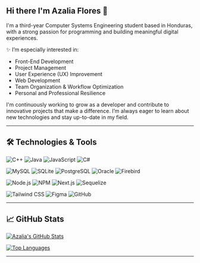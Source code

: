 ## Hi there I'm Azalia Flores 👋
I'm a third-year Computer Systems Engineering student based in Honduras, with a strong passion for programming and building meaningful digital experiences. 

✨ I’m especially interested in:
- Front-End Development
- Project Management
- User Experience (UX) Improvement
- Web Development
- Team Organization & Workflow Optimization
- Personal and Professional Resilience

I'm continuously working to grow as a developer and contribute to innovative projects that make a difference. I’m always eager to learn about new technologies and stay up-to-date in my field.

---

## 🛠️ Technologies & Tools

![C++](https://img.shields.io/badge/-C++-black?style=flat-square&logo=c%2B%2B)
![Java](https://img.shields.io/badge/-Java-black?style=flat-square&logo=java)
![JavaScript](https://img.shields.io/badge/-JavaScript-black?style=flat-square&logo=javascript)
![C#](https://img.shields.io/badge/-C%23-black?style=flat-square&logo=c-sharp)

![MySQL](https://img.shields.io/badge/-MySQL-black?style=flat-square&logo=mysql)
![SQLite](https://img.shields.io/badge/-SQLite-black?style=flat-square&logo=sqlite)
![PostgreSQL](https://img.shields.io/badge/-PostgreSQL-black?style=flat-square&logo=postgresql)
![Oracle](https://img.shields.io/badge/-Oracle-black?style=flat-square&logo=oracle)
![Firebird](https://img.shields.io/badge/-Firebird-FF6600?style=flat-square&logo=firefox)

![Node.js](https://img.shields.io/badge/-Node.js-black?style=flat-square&logo=node.js)
![NPM](https://img.shields.io/badge/-NPM-black?style=flat-square&logo=npm)
![Next.js](https://img.shields.io/badge/-Next.js-black?style=flat-square&logo=next.js)
![Sequelize](https://img.shields.io/badge/-Sequelize-black?style=flat-square&logo=sequelize)

![Tailwind CSS](https://img.shields.io/badge/-TailwindCSS-black?style=flat-square&logo=tailwindcss)
![Figma](https://img.shields.io/badge/-Figma-black?style=flat-square&logo=figma)
![GitHub](https://img.shields.io/badge/-GitHub-black?style=flat-square&logo=github)


---

## 📈 GitHub Stats

[![Azalia's GitHub Stats](https://github-readme-stats.vercel.app/api?username=AzaliaFlores19&show_icons=true&theme=radical&include_all_commits=true)](https://github.com/AzaliaFlores19)

[![Top Languages](https://github-readme-stats.vercel.app/api/top-langs/?username=AzaliaFlores19&layout=compact&theme=radical)](https://github.com/AzaliaFlores19)

---





<!--
**AzaliaFlores19/AzaliaFlores19** is a ✨ _special_ ✨ repository because its `README.md` (this file) appears on your GitHub profile.

Here are some ideas to get you started:

- 🔭 I’m currently working on ...
- 🌱 I’m currently learning ...
- 👯 I’m looking to collaborate on ...
- 🤔 I’m looking for help with ...
- 💬 Ask me about ...
- 📫 How to reach me: ...
- 😄 Pronouns: ...
- ⚡ Fun fact: ...
-->
